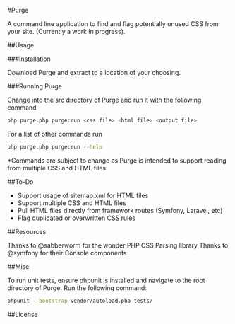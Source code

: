 #Purge

A command line application to find and flag potentially unused CSS from your site. (Currently a work in progress). 


##Usage

###Installation

Download Purge and extract to a location of your choosing.


###Running Purge

Change into the src directory of Purge and run it with the following command

``` bash
php purge.php purge:run <css file> <html file> <output file>
```

For a list of other commands run

``` bash
php purge.php purge:run --help
```

*Commands are subject to change as Purge is intended to support reading from multiple CSS and HTML files.



##To-Do

- Support usage of sitemap.xml for HTML files
- Support multiple CSS and HTML files
- Pull HTML files directly from framework routes (Symfony, Laravel, etc)
- Flag duplicated or overwritten CSS rules


##Resources

Thanks to @sabberworm for the wonder PHP CSS Parsing library
Thanks to @symfony for their Console components


##Misc

To run unit tests, ensure phpunit is installed and navigate to the root directory of Purge. Run the following command:
``` bash
phpunit --bootstrap vendor/autoload.php tests/
```

##License


